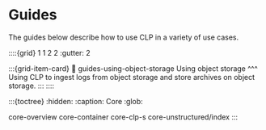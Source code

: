 # Guides

The guides below describe how to use CLP in a variety of use cases.

::::{grid} 1 1 2 2
:gutter: 2

:::{grid-item-card}
:link: guides-using-object-storage
Using object storage
^^^
Using CLP to ingest logs from object storage and store archives on object storage.
:::
::::

:::{toctree}
:hidden:
:caption: Core
:glob:

core-overview
core-container
core-clp-s
core-unstructured/index
:::
